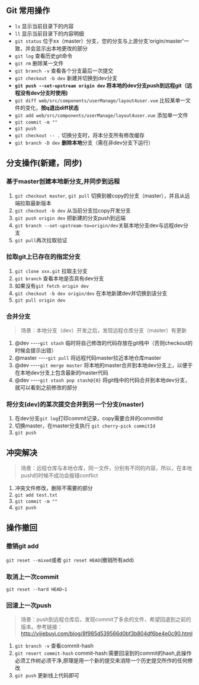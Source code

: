 ## Git 常用操作
- `ls` 显示当前目录下的内容
- `ll` 显示当前目录下的内容明细
- `git status` 位于xx（master）分支，您的分支与上游分支‘origin/master'一致，并会显示出本地更改的部分
- `git log` 查看历史git命令
- `git rm` 删除某一文件
- `git branch -v` 查看各个分支最后一次提交
- `git checkout -b dev`  新建并切换到dev分支
- **`git push --set-upstream origin dev` 将本地的dev分支push到远程git（远程没有dev分支时使用)**
- `git diff web/src/components/userManage/layout4user.vue` 比较某单一文件的变化，**按q退出diff状态**
- `git add web/src/components/userManage/layout4user.vue` 添加单一文件
- `git commit -m ""`
- `git push`
- `git checkout -- .` 切换分支时，将本分支所有修改缓存
- `git branch -D dev` **删除本地**分支（需在非dev分支下运行）


## 分支操作(新建，同步)

### 基于master创建本地新分支,并同步到远程
1. `git checkout master`, `git pull` 切换到被copy的分支（master），并且从远端拉取最新版本
2. `git checkout -b dev` 从当前分支拉copy开发分支
3. `git push origin dev` 把新建的分支push到远端
4. `git branch --set-upstream-to=origin/dev`关联本地分支dev与远程dev分支
5. `git pull`再次拉取验证

### 拉取git上已存在的指定分支
1. `git clone xxx.git` 拉取主分支
2. `git branch` 查看本地是否具有dev分支
3. 如果没有`git fetch origin dev`
4. `git checkout -b dev origin/dev` 在本地新建dev并切换到该分支
5. `git pull origin dev`

### 合并分支
> 场景：本地分支（dev）开发之后，发现远程仓库分支（master）有更新
1. @dev ----`git stash` 临时将自己修改的代码存放在git栈中（否则checkout的时候会提示出错）
2. @master ----`git pull`  将远程代码master拉近本地仓库master
3. @dev ----`git merge master` 将本地的master合并到本地dev分支上，以便于在本地dev分支上包含最新的master代码
4. @dev ----`git stash pop stash@{0}`  将git栈中的代码合并到本地dev分支，就可以看到之前修改的部分

### 将分支(dev)的某次提交合并到另一个分支(master)
1. 在dev分支`git log`打印commit记录，copy需要合并的commitId
1. 切换master，在master分支执行 `git cherry-pick commitId`
2. `git push`

## 冲突解决
> 场景：远程仓库与本地仓库，同一文件，分别有不同的内容，所以，在本地push的时候不成功会报错conflict
1. 冲突文件修改，删除不需要的部分
2. `git add test.txt`
3. `git commit -m ""`
4. `git push`

## 操作撤回

### 撤销git add
`git reset --mixed`或者 `git reset HEAD`(撤销所有add)

### 取消上一次commit
`git reset --hard HEAD~1`

### 回滚上一次push    
> 场景：push到远程仓库后，发现commit了多余的文件，希望回退到之前的版本。参考链接：http://yijiebuyi.com/blog/8f985d539566d0bf3b804df6be4e0c90.html
1. `git branch -v` 查看commit-hash
2. `git revert commit-hash` commit-hash:需要回滚到的commit的hash,此操作必须工作树必须干净,原理是用一个新的提交来消除一个历史提交所作的任何修改
3. `git push` 更新线上代码即可
